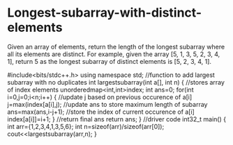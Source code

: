 # Longest-subarray-with-distinct-elements
Given an array of elements, return the length of the longest subarray where all its elements are distinct.  For example, given the array [5, 1, 3, 5, 2, 3, 4, 1], return 5 as the longest subarray of distinct elements is [5, 2, 3, 4, 1].

#include<bits/stdc++.h>
using namespace std;
//function to add largest subarray with no duplicates
int largestsubarray(int a[], int n)
{
	//stores array of index elements
	unorderedmap<int,int>index;
	int ans=0;
	for(int i=0,j=0;i<n;i++)
	{
		//update j based on previous occurence of a[i]
		j=max(index[a[i],j);
		//update ans to store maximum length of subarray
		ans=max(ans,i-j+1);
		//store the index of current occurence of a[i]
		index[a[i]]=i+1;
	}
	//return final ans
	return ans;
}
//driver code
int32_t main()
{
	int arr={1,2,3,4,1,3,5,6};
	int n=sizeof(arr)/sizeof(arr[0]);
	cout<<largestsubarray(arr,n);
}
	

